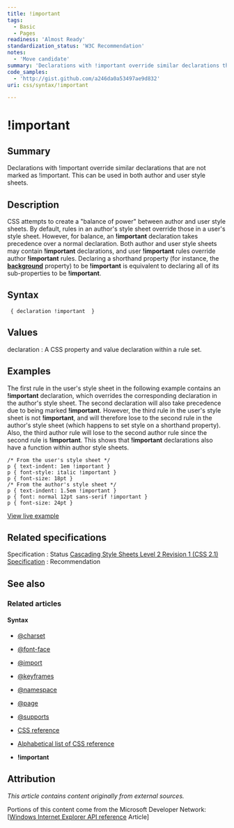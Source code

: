 ```yaml
---
title: !important
tags:
  - Basic
  - Pages
readiness: 'Almost Ready'
standardization_status: 'W3C Recommendation'
notes:
  - 'Move candidate'
summary: 'Declarations with !important override similar declarations that are not marked as !important. This can be used in both author and user style sheets.'
code_samples:
  - 'http://gist.github.com/a246da0a53497ae9d832'
uri: css/syntax/!important

---
```

# !important

## Summary

Declarations with !important override similar declarations that are not marked as !important. This can be used in both author and user style sheets.

## Description

CSS attempts to create a "balance of power" between author and user style sheets. By default, rules in an author's style sheet override those in a user's style sheet. However, for balance, an **!important** declaration takes precedence over a normal declaration. Both author and user style sheets may contain **!important** declarations, and user **!important** rules override author **!important** rules. Declaring a shorthand property (for instance, the [**background**](/css/properties/background) property) to be **!important** is equivalent to declaring all of its sub-properties to be **!important**.

## Syntax

` { declaration !important  }`

## Values

declaration
:   A CSS property and value declaration within a rule set.

## Examples

The first rule in the user's style sheet in the following example contains an **!important** declaration, which overrides the corresponding declaration in the author's style sheet. The second declaration will also take precedence due to being marked **!important**. However, the third rule in the user's style sheet is not **!important**, and will therefore lose to the second rule in the author's style sheet (which happens to set style on a shorthand property). Also, the third author rule will lose to the second author rule since the second rule is **!important**. This shows that **!important** declarations also have a function within author style sheets.

``` {.css}
/* From the user's style sheet */
p { text-indent: 1em !important }
p { font-style: italic !important }
p { font-size: 18pt }
/* From the author's style sheet */
p { text-indent: 1.5em !important }
p { font: normal 12pt sans-serif !important }
p { font-size: 24pt }
```

[View live example](http://code.webplatform.org/gist/a246da0a53497ae9d832)

## Related specifications

Specification
:   Status
[Cascading Style Sheets Level 2 Revision 1 (CSS 2.1) Specification](http://www.w3.org/TR/CSS2/cascade.html#important-rules)
:   Recommendation

## See also

### Related articles

#### Syntax

-   [@charset](/css/atrules/@charset)

-   [@font-face](/css/atrules/@font-face)

-   [@import](/css/atrules/@import)

-   [@keyframes](/css/atrules/@keyframes)

-   [@namespace](/css/atrules/@namespace)

-   [@page](/css/atrules/@page)

-   [@supports](/css/atrules/@supports)

-   [CSS reference](/css/reference)

-   [Alphabetical list of CSS reference](/css/reference/alphabetical)

-   **!important**

## Attribution

*This article contains content originally from external sources.*

Portions of this content come from the Microsoft Developer Network: [[Windows Internet Explorer API reference](http://msdn.microsoft.com/en-us/library/ie/hh828809%28v=vs.85%29.aspx) Article]

